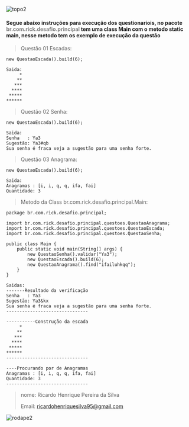![topo2](https://user-images.githubusercontent.com/98782996/154866070-dfcbe39b-009b-499a-9fe4-23d1b641b92b.png)

#### Segue abaixo instruções para execução dos questionariois, no pacote <strong style="color:gray">br.com.rick.desafio.principal</strong> tem uma class Main com o metodo static main, nesse metodo tem os exemplo de execução da questão



>Questão 01 Escadas:
>

```
new QuestaoEscada().build(6);

Saida:
     *
    **
   ***
  ****
 *****
******
```

>Questão 02 Senha:
>

```
new QuestaoEscada().build(6);

Saida:
Senha   : Ya3
Sugestão: Ya3#qb
Sua senha é fraca veja a sugestão para uma senha forte.
```

>Questão 03 Anagrama:
>

```
new QuestaoEscada().build(6);

Saida:
Anagramas : [i, i, q, q, ifa, fai]
Quantidade: 3
```

>Metodo da Class br.com.rick.desafio.principal.Main:

```
package br.com.rick.desafio.principal;

import br.com.rick.desafio.principal.questoes.QuestaoAnagrama;
import br.com.rick.desafio.principal.questoes.QuestaoEscada;
import br.com.rick.desafio.principal.questoes.QuestaoSenha;

public class Main {
    public static void main(String[] args) {
        new QuestaoSenha().validar("Ya3");
        new QuestaoEscada().build(6);
        new QuestaoAnagrama().find("ifailuhkqq");
    }
}

Saidas:
-------Resultado da verificação
Senha   : Ya3
Sugestão: Ya3&kx
Sua senha é fraca veja a sugestão para uma senha forte.
-------------------------------

-----------Construção da escada
     *
    **
   ***
  ****
 *****
******
-------------------------------

----Procurando por de Anagramas
Anagramas : [i, i, q, q, ifa, fai]
Quantidade: 3
-------------------------------

```


> nome: Ricardo Henrique Pereira da Silva 
> 
> Email: ricardohenriquesilva95@gmail.com

![rodape2](https://user-images.githubusercontent.com/98782996/154866099-a8ebc262-dc03-42e2-961c-ff95c4ae6fa1.png)

